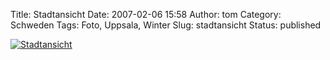 Title: Stadtansicht
Date: 2007-02-06 15:58
Author: tom
Category: Schweden
Tags: Foto, Uppsala, Winter
Slug: stadtansicht
Status: published

[![Stadtansicht](/pic/stadtansicht_s.jpg "Stadtansicht")](/pic/stadtansicht_l.jpg)

